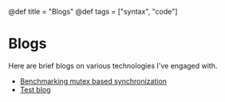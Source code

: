@def title = "Blogs"
@def tags = ["syntax", "code"]

# Blogs

Here are brief blogs on various technologies I've engaged with.

* [Benchmarking mutex based synchronization](/posts/MutexBasedSynchronization/)
* [Test blog](/posts/TestPost/)
